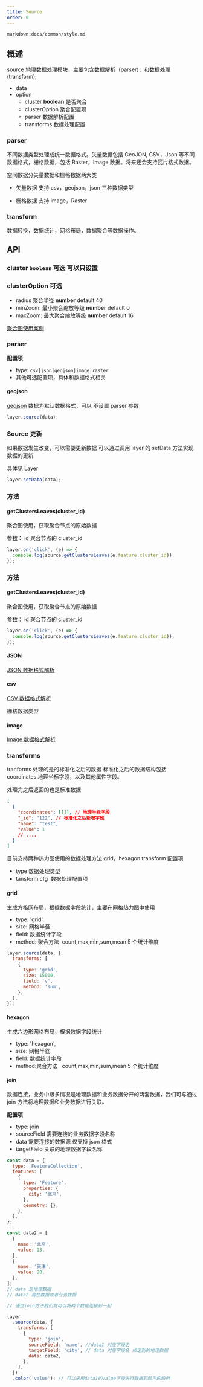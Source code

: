 ```yaml
---
title: Source
order: 0
---
```

`markdown:docs/common/style.md`

## 概述

source 地理数据处理模块，主要包含数据解析（parser)，和数据处理(transform);

- data
- option
  - cluster **boolean** 是否聚合
  - clusterOption 聚合配置项
  - parser 数据解析配置
  - transforms 数据处理配置

### parser

不同数据类型处理成统一数据格式。矢量数据包括 GeoJON, CSV，Json 等不同数据格式，栅格数据，包括 Raster，Image 数据。将来还会支持瓦片格式数据。

空间数据分矢量数据和栅格数据两大类

- 矢量数据 支持 csv，geojson，json 三种数据类型

- 栅格数据 支持 image，Raster

### transform

数据转换，数据统计，网格布局，数据聚合等数据操作。

## API

### cluster `boolean` 可选 可以只设置

### clusterOption 可选

- radius 聚合半径 **number** default 40
- minZoom: 最小聚合缩放等级 **number** default 0
- maxZoom: 最大聚合缩放等级 **number** default 16

[聚合图使用案例](../../../examples/point/cluster)

### parser

**配置项**

- type: `csv|json|geojson|image|raster`
- 其他可选配置项，具体和数据格式相关

#### geojson

[geojson](https://www.yuque.com/antv/l7/dm2zll) 数据为默认数据格式，可以 不设置 parser 参数

```javascript
layer.source(data);
```

### Source 更新

如果数据发生改变，可以需要更新数据
可以通过调用 layer 的 setData 方法实现数据的更新

具体见 [Layer](../layer/layer/#setdata)

```javascript
layer.setData(data);
```

### 方法

#### getClustersLeaves(cluster_id)

聚合图使用，获取聚合节点的原始数据

参数：
id 聚合节点的 cluster_id

```javascript
layer.on('click', (e) => {
  console.log(source.getClustersLeaves(e.feature.cluster_id));
});
```

### 方法

#### getClustersLeaves(cluster_id)

聚合图使用，获取聚合节点的原始数据

参数：
id 聚合节点的 cluster_id

```javascript
layer.on('click', (e) => {
  console.log(source.getClustersLeaves(e.feature.cluster_id));
});
```

#### JSON

[JSON 数据格式解析](./json)

#### csv

[CSV 数据格式解析](./csv)

栅格数据类型

#### image

[Image 数据格式解析](./image)

### transforms

tranforms 处理的是的标准化之后的数据
标准化之后的数据结构包括 coordinates 地理坐标字段，以及其他属性字段。

处理完之后返回的也是标准数据

```json
[
  {
    "coordinates": [[]], // 地理坐标字段
    "_id": "122", // 标准化之后新增字段
    "name": "test",
    "value": 1
    // ....
  }
]
```

目前支持两种热力图使用的数据处理方法 grid，hexagon transform 配置项

- type 数据处理类型
- tansform cfg  数据处理配置项

#### grid

生成方格网布局，根据数据字段统计，主要在网格热力图中使用

- type: 'grid',
- size: 网格半径
- field: 数据统计字段
- method: 聚合方法  count,max,min,sum,mean 5 个统计维度

```javascript
layer.source(data, {
  transforms: [
    {
      type: 'grid',
      size: 15000,
      field: 'v',
      method: 'sum',
    },
  ],
});
```

#### hexagon

生成六边形网格布局，根据数据字段统计

- type: 'hexagon',
- size: 网格半径
- field: 数据统计字段
- method:聚合方法   count,max,min,sum,mean 5 个统计维度

#### join

数据连接，业务中跟多情况是地理数据和业务数据分开的两套数据，我们可与通过 join 方法将地理数据和业务数据进行关联。

**配置项**

- type: join
- sourceField 需要连接的业务数据字段名称
- data 需要连接的数据源 仅支持 json 格式
- targetField 关联的地理数据字段名称

```javascript
const data = {
  type: 'FeatureCollection',
  features: [
    {
      type: 'Feature',
      properties: {
        city: '北京',
      },
      geometry: {},
    },
  ],
};

const data2 = [
  {
    name: '北京',
    value: 13,
  },
  {
    name: '天津',
    value: 20,
  },
];
// data 是地理数据
// data2 属性数据或者业务数据

// 通过join方法我们就可以将两个数据连接到一起

layer
  .source(data, {
    transforms: [
      {
        type: 'join',
        sourceField: 'name', //data1 对应字段名
        targetField: 'city', // data 对应字段名 绑定到的地理数据
        data: data2,
      },
    ],
  })
  .color('value'); // 可以采用data1的value字段进行数据到颜色的映射
```
